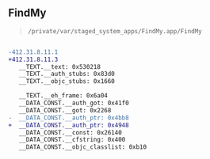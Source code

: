 ## FindMy

> `/private/var/staged_system_apps/FindMy.app/FindMy`

```diff

-412.31.8.11.1
+412.31.8.11.3
   __TEXT.__text: 0x530218
   __TEXT.__auth_stubs: 0x83d0
   __TEXT.__objc_stubs: 0x1660

   __TEXT.__eh_frame: 0x6a04
   __DATA_CONST.__auth_got: 0x41f0
   __DATA_CONST.__got: 0x2268
-  __DATA_CONST.__auth_ptr: 0x4bb8
+  __DATA_CONST.__auth_ptr: 0x4948
   __DATA_CONST.__const: 0x26140
   __DATA_CONST.__cfstring: 0x400
   __DATA_CONST.__objc_classlist: 0xb10

```

